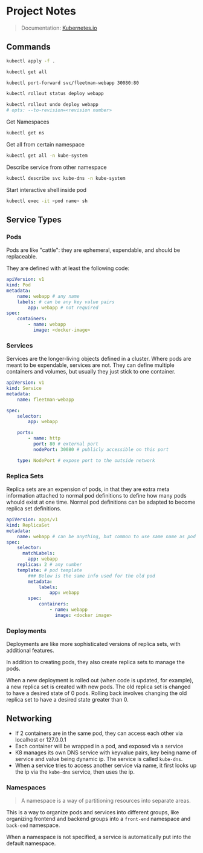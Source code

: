 # Project Notes

> Documentation: [Kubernetes.io](https://kubernetes.io/docs/concepts/workloads/)

## Commands

```sh
kubectl apply -f .
```

```sh
kubectl get all
```

```sh
kubectl port-forward svc/fleetman-webapp 30080:80
```

```sh
kubectl rollout status deploy webapp
```

```sh
kubectl rollout undo deploy webapp
# opts: --to-revision=<revision number>
```

Get Namespaces

```sh
kubectl get ns
```

Get all from certain namespace

```sh
kubectl get all -n kube-system
```

Describe service from other namespace

```sh
kubectl describe svc kube-dns -n kube-system
```

Start interactive shell inside pod

```sh
kubectl exec -it <pod name> sh
```

## Service Types

### Pods

Pods are like "cattle": they are ephemeral, expendable, and should be replaceable. 

They are defined with at least the following code:

```yml
apiVersion: v1
kind: Pod
metadata:
    name: webapp # any name
    labels: # can be any key value pairs
        app: webapp # not required
spec:
    containers:
        - name: webapp
          image: <docker-image>
```

### Services

Services are the longer-living objects defined in a cluster. Where pods are meant to be expendable, services are not. They can define multiple containers and volumes, but usually they just stick to one container.

```yml
apiVersion: v1
kind: Service
metadata:
    name: fleetman-webapp

spec:
    selector:
        app: webapp

    ports:
        - name: http
          port: 80 # external port
          nodePort: 30080 # publicly accessible on this port

    type: NodePort # expose port to the outside network
```

### Replica Sets

Replica sets are an expension of pods, in that they are extra meta information attached to normal pod definitions to define how many pods whould exist at one time. Normal pod definitions can be adapted to become replica set definitions.

```yml
apiVersion: apps/v1
kind: ReplicaSet
metadata:
    name: webapp # can be anything, but common to use same name as pod template
spec:
    selector:
      matchLabels:
        app: webapp
    replicas: 2 # any number
    template: # pod template
        ### Below is the same info used for the old pod
        metadata:
            labels:
                app: webapp
        spec:
            containers:
                - name: webapp
                  image: <docker image>
```

### Deployments

Deployments are like more sophisticated versions of replica sets, with additional features.

In addition to creating pods, they also create replica sets to manage the pods.

When a new deployment is rolled out (when code is updated, for example), a new replica set is created with new pods. The old replica set is changed to have a desired state of 0 pods. Rolling back involves changing the old replica set to have a desired state greater than 0.

## Networking

* If 2 containers are in the same pod, they can access each other via localhost or 127.0.0.1
* Each container will be wrapped in a pod, and exposed via a service
* K8 manages its own DNS service with keyvalue pairs, key being name of service and value being dynamic ip. The service is called `kube-dns`.
* When a service tries to access another service via name, it first looks up the ip via the `kube-dns` service, then uses the ip.

### Namespaces

> A namespace is a way of partitioning resources into separate areas.

This is a way to organize pods and services into different groups, like organizing frontend and backend groups into a `front-end` namespace and `back-end` namespace.

When a namespace is not specified, a service is automatically put into the default namespace.


